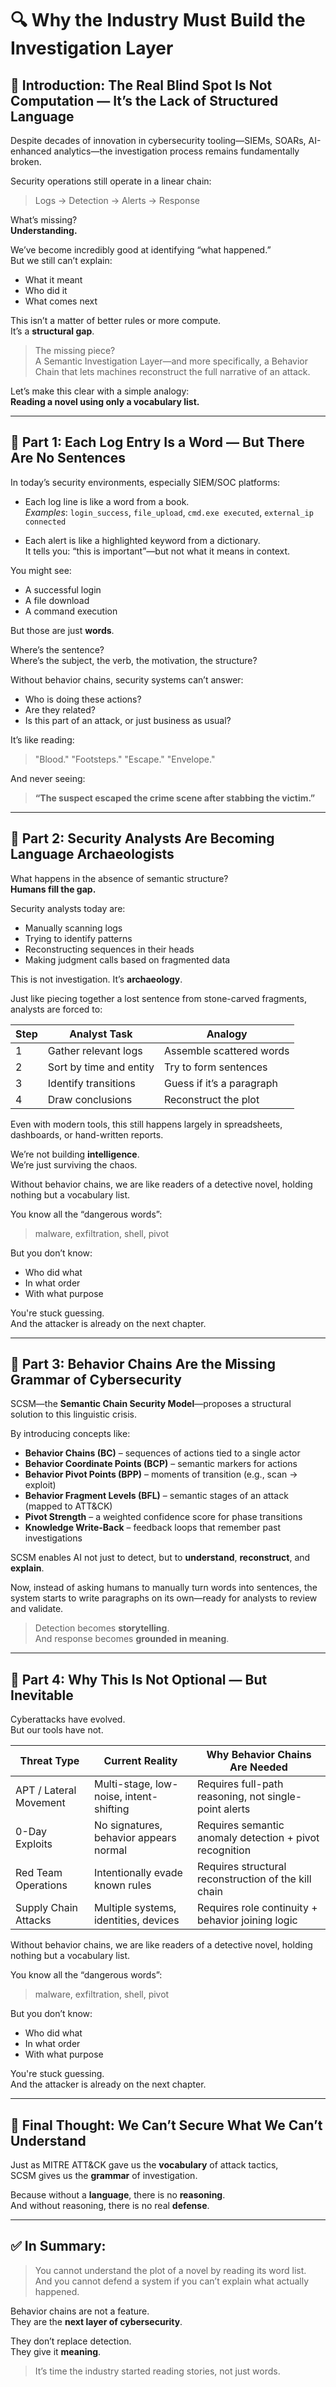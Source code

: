 
# 🔍 Why the Industry Must Build the Investigation Layer

## 🧠 Introduction: The Real Blind Spot Is Not Computation — It’s the Lack of Structured Language

Despite decades of innovation in cybersecurity tooling—SIEMs, SOARs, AI-enhanced analytics—the investigation process remains fundamentally broken.

Security operations still operate in a linear chain:

> Logs → Detection → Alerts → Response

What’s missing?  
**Understanding.**

We’ve become incredibly good at identifying “what happened.”  
But we still can’t explain:

- What it meant  
- Who did it  
- What comes next

This isn’t a matter of better rules or more compute.  
It’s a **structural gap**.

> The missing piece?  
> A Semantic Investigation Layer—and more specifically, a Behavior Chain that lets machines reconstruct the full narrative of an attack.

Let’s make this clear with a simple analogy:  
**Reading a novel using only a vocabulary list.**

---

## 📘 Part 1: Each Log Entry Is a Word — But There Are No Sentences

In today’s security environments, especially SIEM/SOC platforms:

- Each log line is like a word from a book.  
  _Examples_: `login_success`, `file_upload`, `cmd.exe executed`, `external_ip connected`

- Each alert is like a highlighted keyword from a dictionary.  
  It tells you: “this is important”—but not what it means in context.

You might see:

- A successful login  
- A file download  
- A command execution  

But those are just **words**.

Where’s the sentence?  
Where’s the subject, the verb, the motivation, the structure?

Without behavior chains, security systems can’t answer:

- Who is doing these actions?  
- Are they related?  
- Is this part of an attack, or just business as usual?

It’s like reading:  

> "Blood." "Footsteps." "Escape." "Envelope."  

And never seeing:  

> **“The suspect escaped the crime scene after stabbing the victim.”**

---

## 🧱 Part 2: Security Analysts Are Becoming Language Archaeologists

What happens in the absence of semantic structure?  
**Humans fill the gap.**

Security analysts today are:

- Manually scanning logs  
- Trying to identify patterns  
- Reconstructing sequences in their heads  
- Making judgment calls based on fragmented data

This is not investigation. It’s **archaeology**.

Just like piecing together a lost sentence from stone-carved fragments, analysts are forced to:

| Step | Analyst Task           | Analogy                    |
|------|------------------------|----------------------------|
| 1    | Gather relevant logs   | Assemble scattered words   |
| 2    | Sort by time and entity| Try to form sentences      |
| 3    | Identify transitions   | Guess if it’s a paragraph  |
| 4    | Draw conclusions       | Reconstruct the plot       |

Even with modern tools, this still happens largely in spreadsheets, dashboards, or hand-written reports.

We’re not building **intelligence**.  
We’re just surviving the chaos.

Without behavior chains, we are like readers of a detective novel, holding nothing but a vocabulary list.

You know all the “dangerous words”:

> malware, exfiltration, shell, pivot

But you don’t know:

- Who did what  
- In what order  
- With what purpose

You're stuck guessing.  
And the attacker is already on the next chapter.

---

## 🧩 Part 3: Behavior Chains Are the Missing Grammar of Cybersecurity

SCSM—the **Semantic Chain Security Model**—proposes a structural solution to this linguistic crisis.

By introducing concepts like:

- **Behavior Chains (BC)** – sequences of actions tied to a single actor  
- **Behavior Coordinate Points (BCP)** – semantic markers for actions  
- **Behavior Pivot Points (BPP)** – moments of transition (e.g., scan → exploit)  
- **Behavior Fragment Levels (BFL)** – semantic stages of an attack (mapped to ATT&CK)  
- **Pivot Strength** – a weighted confidence score for phase transitions  
- **Knowledge Write-Back** – feedback loops that remember past investigations  

SCSM enables AI not just to detect, but to **understand**, **reconstruct**, and **explain**.

Now, instead of asking humans to manually turn words into sentences, the system starts to write paragraphs on its own—ready for analysts to review and validate.

> Detection becomes **storytelling**.  
> And response becomes **grounded in meaning**.

---

## 🚀 Part 4: Why This Is Not Optional — But Inevitable

Cyberattacks have evolved.  
But our tools have not.

| Threat Type           | Current Reality                     | Why Behavior Chains Are Needed                                 |
|-----------------------|--------------------------------------|----------------------------------------------------------------|
| APT / Lateral Movement| Multi-stage, low-noise, intent-shifting | Requires full-path reasoning, not single-point alerts        |
| 0-Day Exploits        | No signatures, behavior appears normal | Requires semantic anomaly detection + pivot recognition       |
| Red Team Operations   | Intentionally evade known rules       | Requires structural reconstruction of the kill chain          |
| Supply Chain Attacks  | Multiple systems, identities, devices | Requires role continuity + behavior joining logic             |

Without behavior chains, we are like readers of a detective novel, holding nothing but a vocabulary list.

You know all the “dangerous words”:  
> malware, exfiltration, shell, pivot

But you don’t know:

- Who did what  
- In what order  
- With what purpose

You're stuck guessing.  
And the attacker is already on the next chapter.

---

## 🧠 Final Thought: We Can’t Secure What We Can’t Understand


Just as MITRE ATT&CK gave us the **vocabulary** of attack tactics,  
SCSM gives us the **grammar** of investigation.

Because without a **language**, there is no **reasoning**.  
And without reasoning, there is no real **defense**.

---

## ✅ In Summary:

> You cannot understand the plot of a novel by reading its word list.  
> And you cannot defend a system if you can’t explain what actually happened.

Behavior chains are not a feature.  
They are the **next layer of cybersecurity**.

They don’t replace detection.  
They give it **meaning**.

> It’s time the industry started reading stories, not just words.
